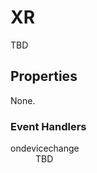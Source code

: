 # XR

TBD

## Properties

None.

### Event Handlers

<dl>
  <dt>ondevicechange</dt>
  <dd>TBD</dd>
</dl>
